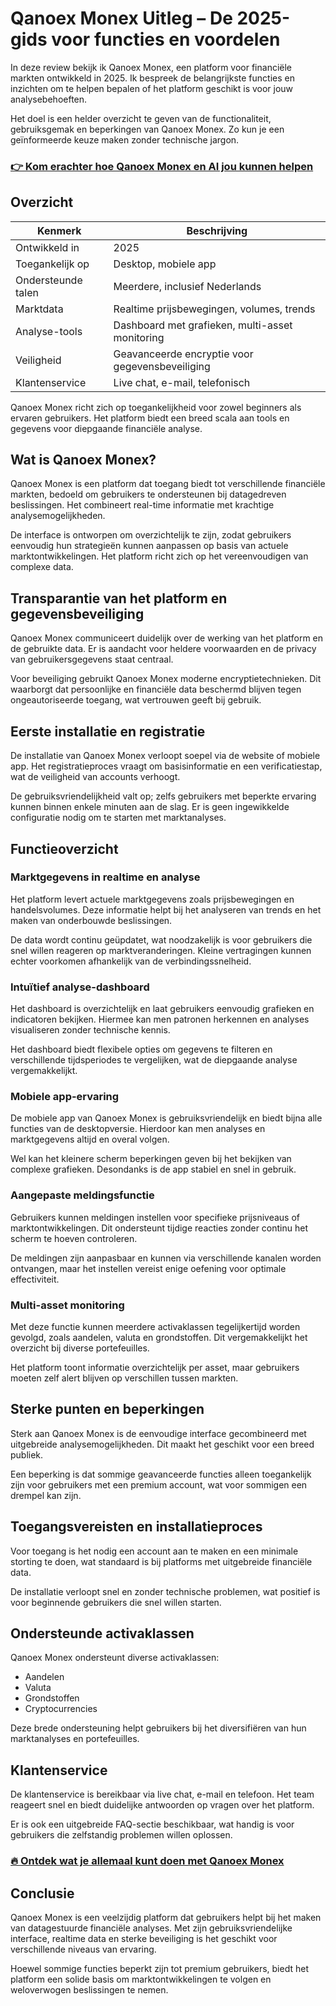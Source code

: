 # Qanoex Monex Uitleg – De 2025-gids voor functies en voordelen
   
In deze review bekijk ik Qanoex Monex, een platform voor financiële markten ontwikkeld in 2025. Ik bespreek de belangrijkste functies en inzichten om te helpen bepalen of het platform geschikt is voor jouw analysebehoeften.  

Het doel is een helder overzicht te geven van de functionaliteit, gebruiksgemak en beperkingen van Qanoex Monex. Zo kun je een geïnformeerde keuze maken zonder technische jargon.  

### [👉 Kom erachter hoe Qanoex Monex en AI jou kunnen helpen](https://is.gd/RDqcg3)
## Overzicht  

| Kenmerk                 | Beschrijving                                              |  
|-------------------------|-----------------------------------------------------------|  
| Ontwikkeld in            | 2025                                                      |  
| Toegankelijk op          | Desktop, mobiele app                                      |  
| Ondersteunde talen       | Meerdere, inclusief Nederlands                            |  
| Marktdata               | Realtime prijsbewegingen, volumes, trends                |  
| Analyse-tools           | Dashboard met grafieken, multi-asset monitoring          |  
| Veiligheid              | Geavanceerde encryptie voor gegevensbeveiliging          |  
| Klantenservice          | Live chat, e-mail, telefonisch                            |  

Qanoex Monex richt zich op toegankelijkheid voor zowel beginners als ervaren gebruikers. Het platform biedt een breed scala aan tools en gegevens voor diepgaande financiële analyse.  

## Wat is Qanoex Monex?  
Qanoex Monex is een platform dat toegang biedt tot verschillende financiële markten, bedoeld om gebruikers te ondersteunen bij datagedreven beslissingen. Het combineert real-time informatie met krachtige analysemogelijkheden.  

De interface is ontworpen om overzichtelijk te zijn, zodat gebruikers eenvoudig hun strategieën kunnen aanpassen op basis van actuele marktontwikkelingen. Het platform richt zich op het vereenvoudigen van complexe data.  

## Transparantie van het platform en gegevensbeveiliging  
Qanoex Monex communiceert duidelijk over de werking van het platform en de gebruikte data. Er is aandacht voor heldere voorwaarden en de privacy van gebruikersgegevens staat centraal.  

Voor beveiliging gebruikt Qanoex Monex moderne encryptietechnieken. Dit waarborgt dat persoonlijke en financiële data beschermd blijven tegen ongeautoriseerde toegang, wat vertrouwen geeft bij gebruik.  

## Eerste installatie en registratie  
De installatie van Qanoex Monex verloopt soepel via de website of mobiele app. Het registratieproces vraagt om basisinformatie en een verificatiestap, wat de veiligheid van accounts verhoogt.  

De gebruiksvriendelijkheid valt op; zelfs gebruikers met beperkte ervaring kunnen binnen enkele minuten aan de slag. Er is geen ingewikkelde configuratie nodig om te starten met marktanalyses.  

## Functieoverzicht  

### Marktgegevens in realtime en analyse  
Het platform levert actuele marktgegevens zoals prijsbewegingen en handelsvolumes. Deze informatie helpt bij het analyseren van trends en het maken van onderbouwde beslissingen.  

De data wordt continu geüpdatet, wat noodzakelijk is voor gebruikers die snel willen reageren op marktveranderingen. Kleine vertragingen kunnen echter voorkomen afhankelijk van de verbindingssnelheid.  

### Intuïtief analyse-dashboard  
Het dashboard is overzichtelijk en laat gebruikers eenvoudig grafieken en indicatoren bekijken. Hiermee kan men patronen herkennen en analyses visualiseren zonder technische kennis.  

Het dashboard biedt flexibele opties om gegevens te filteren en verschillende tijdsperiodes te vergelijken, wat de diepgaande analyse vergemakkelijkt.  

### Mobiele app-ervaring  
De mobiele app van Qanoex Monex is gebruiksvriendelijk en biedt bijna alle functies van de desktopversie. Hierdoor kan men analyses en marktgegevens altijd en overal volgen.  

Wel kan het kleinere scherm beperkingen geven bij het bekijken van complexe grafieken. Desondanks is de app stabiel en snel in gebruik.  

### Aangepaste meldingsfunctie  
Gebruikers kunnen meldingen instellen voor specifieke prijsniveaus of marktontwikkelingen. Dit ondersteunt tijdige reacties zonder continu het scherm te hoeven controleren.  

De meldingen zijn aanpasbaar en kunnen via verschillende kanalen worden ontvangen, maar het instellen vereist enige oefening voor optimale effectiviteit.  

### Multi-asset monitoring  
Met deze functie kunnen meerdere activaklassen tegelijkertijd worden gevolgd, zoals aandelen, valuta en grondstoffen. Dit vergemakkelijkt het overzicht bij diverse portefeuilles.  

Het platform toont informatie overzichtelijk per asset, maar gebruikers moeten zelf alert blijven op verschillen tussen markten.  

## Sterke punten en beperkingen  
Sterk aan Qanoex Monex is de eenvoudige interface gecombineerd met uitgebreide analysemogelijkheden. Dit maakt het geschikt voor een breed publiek.  

Een beperking is dat sommige geavanceerde functies alleen toegankelijk zijn voor gebruikers met een premium account, wat voor sommigen een drempel kan zijn.  

## Toegangsvereisten en installatieproces  
Voor toegang is het nodig een account aan te maken en een minimale storting te doen, wat standaard is bij platforms met uitgebreide financiële data.  

De installatie verloopt snel en zonder technische problemen, wat positief is voor beginnende gebruikers die snel willen starten.  

## Ondersteunde activaklassen  
Qanoex Monex ondersteunt diverse activaklassen:  
- Aandelen  
- Valuta  
- Grondstoffen  
- Cryptocurrencies  

Deze brede ondersteuning helpt gebruikers bij het diversifiëren van hun marktanalyses en portefeuilles.  

## Klantenservice  
De klantenservice is bereikbaar via live chat, e-mail en telefoon. Het team reageert snel en biedt duidelijke antwoorden op vragen over het platform.  

Er is ook een uitgebreide FAQ-sectie beschikbaar, wat handig is voor gebruikers die zelfstandig problemen willen oplossen.  

### [🔥 Ontdek wat je allemaal kunt doen met Qanoex Monex](https://is.gd/RDqcg3)
## Conclusie  
Qanoex Monex is een veelzijdig platform dat gebruikers helpt bij het maken van datagestuurde financiële analyses. Met zijn gebruiksvriendelijke interface, realtime data en sterke beveiliging is het geschikt voor verschillende niveaus van ervaring.  

Hoewel sommige functies beperkt zijn tot premium gebruikers, biedt het platform een solide basis om marktontwikkelingen te volgen en weloverwogen beslissingen te nemen.